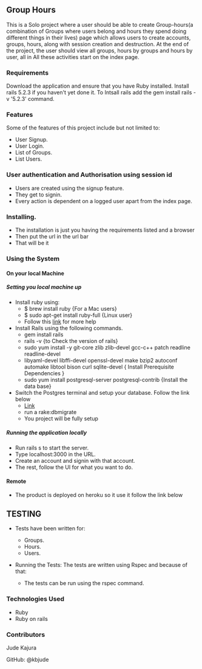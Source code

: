## Group Hours
This is a Solo project where a user should be able to create Group-hours(a combination of Groups where users belong and hours they spend doing different things in their lives) page which allows users to create accounts, groups, hours, along with session creation and destruction. At the end of the project, the user should view all groups, hours by groups and hours by user, all in All these activities start on the index page.

### Requirements
Download the application and ensure that you have Ruby installed.
Install rails 5.2.3 if you haven't yet done it.
To Intsall rails add the gem install rails -v '5.2.3' command.

### Features
Some of the features of this project include but not limited to:
  - User Signup. 
  - User Login.
  - List of Groups.
  - List Users.

### User authentication and Authorisation using session id
  - Users are created using the signup feature.
  - They get to signin.
  - Every action is dependent on a logged user apart from the index page.
  
 ### Installing.
 - The installation is just you having the requirements listed and a browser
 - Then put the url in the url bar
 - That will be it

### Using the System

#### On your local Machine
##### Setting you local machine up
  - Install ruby using:
    - $ brew install ruby {For a Mac users}
    - $ sudo apt-get install ruby-full {Linux user}
    - Follow this [link](https://www.ruby-lang.org/en/documentation/installation/) for more help
  - Install Rails using the following commands.
    - gem install rails
    - rails -v {to Check the version of rails}
    - sudo yum install -y git-core zlib zlib-devel gcc-c++ patch readline readline-devel 
    - libyaml-devel libffi-devel openssl-devel make bzip2 autoconf automake libtool bison curl    sqlite-devel  { Install Prerequisite Dependencies }
    - sudo yum install postgresql-server postgresql-contrib {Install the data base}
  - Switch the Postgres terminal and setup your database. Follow the link below
    - [Link](https://www.guru99.com/postgresql-create-database.html)
    - run a rake:dbmigrate
    - You project will be fully setup
##### Running the application locally
  - Run rails s to start the server.
  - Type localhost:3000 in the URL.
  - Create an account and signin with that account.
  - The rest, follow the UI for what you want to do.
  
 #### Remote
 - The product is deployed on heroku so it use it follow the link below
 
  
## TESTING
  - Tests have been written for: 
      - Groups.
      - Hours.
      - Users.
      
  - Running the Tests:
  The tests are written using Rspec and because of that:
    - The tests can be run using the rspec command.

### Technologies Used
- Ruby
- Ruby on rails

### Contributors
Jude Kajura

GitHub: @kbjude
